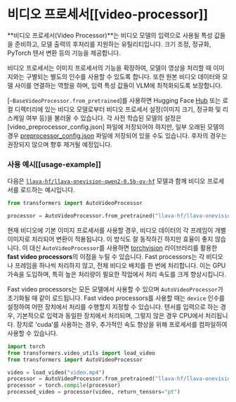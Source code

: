 <!--Copyright 2025 The HuggingFace Team. All rights reserved.

Licensed under the Apache License, Version 2.0 (the "License"); you may not use this file except in compliance with
the License. You may obtain a copy of the License at

http://www.apache.org/licenses/LICENSE-2.0

Unless required by applicable law or agreed to in writing, software distributed under the License is distributed on
an "AS IS" BASIS, WITHOUT WARRANTIES OR CONDITIONS OF ANY KIND, either express or implied. See the License for the
specific language governing permissions and limitations under the License.

⚠️ Note that this file is in Markdown but contain specific syntax for our doc-builder (similar to MDX) that may not be
rendered properly in your Markdown viewer.

-->

# 비디오 프로세서[[video-processor]]

**비디오 프로세서(Video Processor)**는 비디오 모델의 입력으로 사용될 특성 값들을 준비하고, 모델 출력의 후처리를 지원하는 유틸리티입니다. 크기 조정, 정규화, PyTorch 텐서 변환 등의 기능을 제공합니다.

비디오 프로세서는 이미지 프로세서의 기능을 확장하여, 모델이 영상을 처리할 때 이미지와는 구별되는 별도의 인수를 사용할 수 있도록 합니다. 또한 원본 비디오 데이터와 모델 사이를 연결하는 역할을 하며, 입력 특성 값들이 VLM에 최적화되도록 보장합니다.

[`~BaseVideoProcessor.from_pretrained`]를 사용하면 Hugging Face [Hub](https://hf.co) 또는 로컬 디렉터리에 있는 비디오 모델로부터 비디오 프로세서 설정(이미지 크기, 정규화 및 리스케일 여부 등)을 불러올 수 있습니다. 각 사전 학습된 모델의 설정은 [video_preprocessor_config.json] 파일에 저장되어야 하지만, 일부 오래된 모델의 경우 [preprocessor_config.json](https://huggingface.co/llava-hf/llava-onevision-qwen2-0.5b-ov-hf/blob/main/preprocessor_config.json) 파일에 저장되어 있을 수도 있습니다. 후자의 경우는 권장되지 않으며 향후 제거될 예정입니다.

### 사용 예시[[usage-example]]

다음은 [`llava-hf/llava-onevision-qwen2-0.5b-ov-hf`](https://huggingface.co/llava-hf/llava-onevision-qwen2-0.5b-ov-hf) 모델과 함께 비디오 프로세서를 로드하는 예시입니다.

```python
from transformers import AutoVideoProcessor

processor = AutoVideoProcessor.from_pretrained("llava-hf/llava-onevision-qwen2-0.5b-ov-hf")
```

현재 비디오에 기본 이미지 프로세서를 사용할 경우, 비디오 데이터의 각 프레임이 개별 이미지로 처리되어 변환이 적용됩니다. 이 방식도 잘 동작하긴 하지만 효율이 좋지 않습니다. 이 대신 `AutoVideoProcessor`를 사용하면 [torchvision](https://pytorch.org/vision/stable/index.html) 라이브러리를 활용한 **fast video processors**의 이점을 누릴 수 있습니다. Fast processors는 각 비디오나 프레임을 하나씩 처리하지 않고, 전체 비디오 배치를 한 번에 처리합니다. 이는 GPU 가속을 도입하며, 특히 높은 처리량이 필요한 작업에서 처리 속도를 크게 향상시킵니다.

Fast video processors는 모든 모델에서 사용할 수 있으며 `AutoVideoProcessor`가 초기화될 때 같이 로드됩니다. Fast video processors를 사용할 때는 `device` 인수를 설정하여 어떤 장치에서 처리를 수행할지 지정할 수 있습니다. 텐서를 입력으로 하는 경우, 기본적으로 입력과 동일한 장치에서 처리되며, 그렇지 않은 경우 CPU에서 처리됩니다. 장치로 'cuda'를 사용하는 경우, 추가적인 속도 향상을 위해 프로세서를 컴파일하여 사용할 수 있습니다.

```python
import torch
from transformers.video_utils import load_video
from transformers import AutoVideoProcessor

video = load_video("video.mp4")
processor = AutoVideoProcessor.from_pretrained("llava-hf/llava-onevision-qwen2-0.5b-ov-hf", device="cuda")
processor = torch.compile(processor)
processed_video = processor(video, return_tensors="pt")
```
